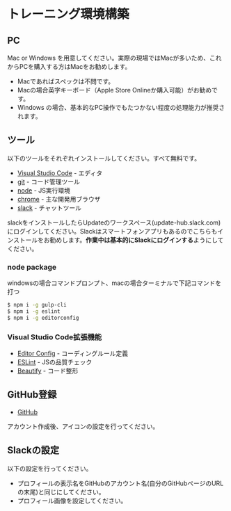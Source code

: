 # トレーニング環境構築

## PC

Mac or Windows を用意してください。実際の現場ではMacが多いため、これからPCを購入する方はMacをお勧めします。

* Macであればスペックは不問です。
* Macの場合英字キーボード（Apple Store Onlineか購入可能）がお勧めです。
* Windows の場合、基本的なPC操作でもたつかない程度の処理能力が推奨されます。

## ツール

以下のツールをそれぞれインストールしてください。すべて無料です。

* [Visual Studio Code](https://code.visualstudio.com/Download) - エディタ
* [git](https://git-scm.com/) - コード管理ツール
* [node](https://nodejs.org/ja/download/) - JS実行環境
* [chrome](https://support.google.com/chrome/answer/95346?co=GENIE.Platform%3DDesktop&amp;hl=ja) - 主な開発用ブラウザ
* [slack](https://slack.com/downloads/) - チャットツール

slackをインストールしたらUpdateのワークスペース\(update-hub.slack.com\)にログインしてください。Slackはスマートフォンアプリもあるのでこちらもインストールをお勧めします。**作業中は基本的にSlackにログインする**ようにしてください。

### node package

windowsの場合コマンドプロンプト、macの場合ターミナルで下記コマンドを打つ

```bash
$ npm i -g gulp-cli
$ npm i -g eslint
$ npm i -g editorconfig
```

### Visual Studio Code拡張機能

* [Editor Config](https://marketplace.visualstudio.com/items?itemName=EditorConfig.EditorConfig) - コーディングルール定義
* [ESLint](https://marketplace.visualstudio.com/items?itemName=dbaeumer.vscode-eslint) - JSの品質チェック
* [Beautify](https://marketplace.visualstudio.com/items?itemName=HookyQR.beautify) - コード整形

## GitHub登録

* [GitHub](https://github.com/)

アカウント作成後、アイコンの設定を行ってください。

## Slackの設定

以下の設定を行ってください。

* プロフィールの表示名をGitHubのアカウント名\(自分のGitHubページのURLの末尾\)と同じにしてください。
* プロフィール画像を設定してください。



